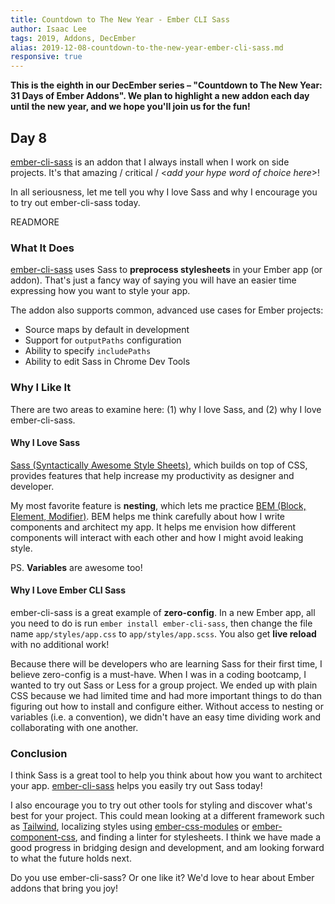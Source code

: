 ```yaml
---
title: Countdown to The New Year - Ember CLI Sass
author: Isaac Lee
tags: 2019, Addons, DecEmber
alias: 2019-12-08-countdown-to-the-new-year-ember-cli-sass.md
responsive: true
---
```


**This is the eighth in our DecEmber series – "Countdown to The New Year: 31 Days of Ember Addons". We plan to highlight a new addon each day until the new year, and we hope you'll join us for the fun!**

## Day 8

[ember-cli-sass](https://emberobserver.com/addons/ember-cli-sass) is an addon that I always install when I work on side projects. It's that amazing / critical / \<*add your hype word of choice here*\>!

In all seriousness, let me tell you why I love Sass and why I encourage you to try out ember-cli-sass today.

READMORE

### What It Does

[ember-cli-sass](https://github.com/simonexmachina/ember-cli-sass) uses Sass to **preprocess stylesheets** in your Ember app (or addon). That's just a fancy way of saying you will have an easier time expressing how you want to style your app.

The addon also supports common, advanced use cases for Ember projects:

- Source maps by default in development
- Support for `outputPaths` configuration
- Ability to specify `includePaths`
- Ability to edit Sass in Chrome Dev Tools

### Why I Like It

There are two areas to examine here: (1) why I love Sass, and (2) why I love ember-cli-sass.

#### Why I Love Sass 

[Sass (Syntactically Awesome Style Sheets)](https://sass-lang.com/), which builds on top of CSS, provides features that help increase my productivity as designer and developer.

My most favorite feature is **nesting**, which lets me practice [BEM (Block, Element, Modifier)](http://getbem.com/introduction/). BEM helps me think carefully about how I write components and architect my app. It helps me envision how different components will interact with each other and how I might avoid leaking style.

PS. **Variables** are awesome too!

#### Why I Love Ember CLI Sass

ember-cli-sass is a great example of **zero-config**. In a new Ember app, all you need to do is run `ember install ember-cli-sass`, then change the file name `app/styles/app.css` to `app/styles/app.scss`. You also get **live reload** with no additional work!

Because there will be developers who are learning Sass for their first time, I believe zero-config is a must-have. When I was in a coding bootcamp, I wanted to try out Sass or Less for a group project. We ended up with plain CSS because we had limited time and had more important things to do than figuring out how to install and configure either. Without access to nesting or variables (i.e. a convention), we didn't have an easy time dividing work and collaborating with one another.

### Conclusion

I think Sass is a great tool to help you think about how you want to architect your app. [ember-cli-sass](https://github.com/simonexmachina/ember-cli-sass) helps you easily try out Sass today!

I also encourage you to try out other tools for styling and discover what's best for your project. This could mean looking at a different framework such as [Tailwind](https://github.com/chrism/emberjs-tailwind-purgecss#emberjs-tailwind-10-and-purgecss-working-example), localizing styles using [ember-css-modules](https://github.com/salsify/ember-css-modules) or [ember-component-css](https://github.com/ebryn/ember-component-css), and finding a linter for stylesheets. I think we have made a good progress in bridging design and development, and am looking forward to what the future holds next.

Do you use ember-cli-sass? Or one like it? We'd love to hear about Ember addons that bring you joy!
